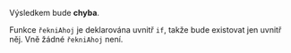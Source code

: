 Výsledkem bude **chyba**.

Funkce `řekniAhoj` je deklarována uvnitř `if`, takže bude existovat jen uvnitř něj. Vně žádné `řekniAhoj` není.